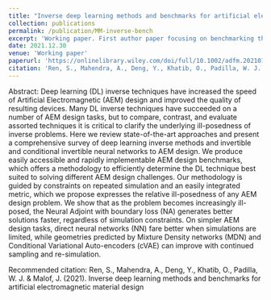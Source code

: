 ```yaml
---
title: "Inverse deep learning methods and benchmarks for artificial electromagnetic material design" 
collection: publications
permalink: /publication/MM-inverse-bench
excerpt: 'Working paper. First author paper focusing on benchmarking the various deep learning models in specifically the realm of meta-material design.'
date: 2021.12.30
venue: 'Working paper'
paperurl: 'https://onlinelibrary.wiley.com/doi/full/10.1002/adfm.202101748'
citation: 'Ren, S., Mahendra, A., Deng, Y., Khatib, O., Padilla, W. J. & Malof, J. (2021). Inverse deep learning methods and benchmarks for artificial electromagnetic material design'
---
```

Abstract: Deep learning (DL) inverse techniques have increased the speed of Artificial Electromagnetic (AEM) design and improved the quality of resulting devices. Many DL inverse techniques have succeeded on a number of AEM design tasks, but to compare, contrast, and evaluate assorted techniques it is critical to clarify the underlying ill-posedness of inverse problems. Here we review state-of-the-art approaches and present a comprehensive survey of deep learning inverse methods and invertible and conditional invertible neural networks to AEM design. We produce easily accessible and rapidly implementable AEM design benchmarks, which offers a methodology to efficiently determine the DL technique best suited to solving different AEM design challenges. Our methodology is guided by constraints on repeated simulation and an easily integrated metric, which we propose expresses the relative ill-posedness of any AEM design problem. We show that as the problem becomes increasingly ill-posed, the Neural Adjoint with boundary loss (NA) generates better solutions faster, regardless of simulation constraints. On simpler AEM design tasks, direct neural networks (NN) fare better when simulations are limited, while geometries predicted by Mixture Density networks (MDN) and Conditional Variational Auto-encoders (cVAE) can improve with continued sampling and re-simulation.


Recommended citation: Ren, S., Mahendra, A., Deng, Y., Khatib, O., Padilla, W. J. & Malof, J. (2021). Inverse deep learning methods and benchmarks for artificial electromagnetic material design
